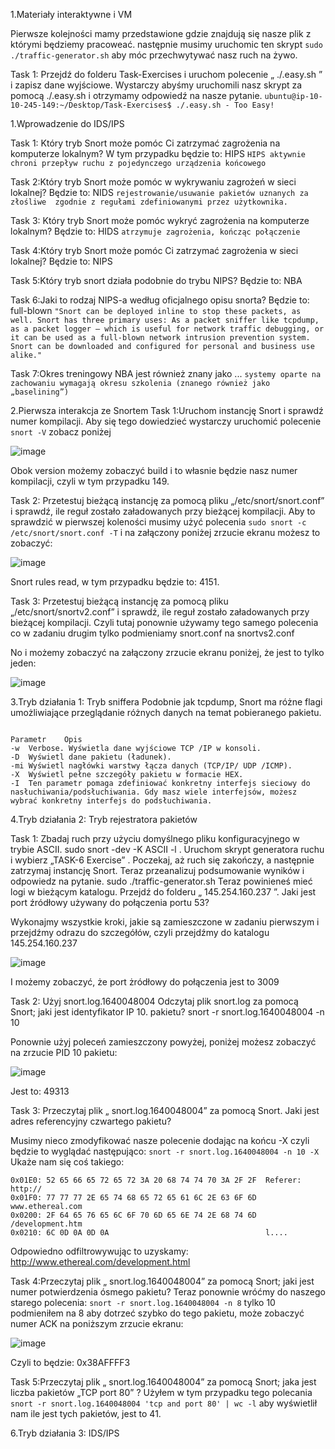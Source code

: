1.Materiały interaktywne i VM

Pierwsze kolejności mamy przedstawione gdzie znajdują się nasze plik z którymi będziemy pracoweać.
następnie musimy uruchomic ten skrypt ```sudo ./traffic-generator.sh``` aby móc przechwytywać nasz ruch na żywo.

Task 1:
Przejdź do  folderu Task-Exercises i uruchom polecenie „ ./.easy.sh ” i zapisz dane wyjściowe.
Wystarczy abyśmy uruchomili nasz skrypt za pomocą ./.easy.sh i otrzymamy odpowiedź na nasze pytanie.
```ubuntu@ip-10-10-245-149:~/Desktop/Task-Exercises$ ./.easy.sh - Too Easy!```

1.Wprowadzenie do IDS/IPS

Task 1: Który tryb Snort może pomóc Ci zatrzymać zagrożenia na komputerze lokalnym?
W tym przypadku będzie to: HIPS 
```HIPS aktywnie chroni przepływ ruchu z pojedynczego urządzenia końcowego```

Task 2:Który tryb Snort może pomóc w wykrywaniu zagrożeń w sieci lokalnej?
Będzie to: NIDS
```rejestrowanie/usuwanie pakietów uznanych za  złośliwe  zgodnie z regułami zdefiniowanymi przez użytkownika.```

Task 3: Który tryb Snort może pomóc wykryć zagrożenia na komputerze lokalnym?
Będzie to: HIDS 
```atrzymuje zagrożenia, kończąc połączenie```

Task 4:Który tryb Snort może pomóc Ci zatrzymać zagrożenia w sieci lokalnej?
Będzie to: NIPS

Task 5:Który tryb snort działa podobnie do trybu NIPS?
Będzie to: NBA 

Task 6:Jaki to rodzaj NIPS-a według oficjalnego opisu snorta?
Będzie to: full-blown
```"Snort can be deployed inline to stop these packets, as well. Snort has three primary uses: As a packet sniffer like tcpdump, as a packet logger — which is useful for network traffic debugging, or it can be used as a full-blown network intrusion prevention system. Snort can be downloaded and configured for personal and business use alike."```

Task 7:Okres treningowy NBA jest również znany jako ...
```systemy oparte na zachowaniu wymagają okresu szkolenia (znanego również jako „baselining”)```


2.Pierwsza interakcja ze Snortem
Task 1:Uruchom instancję Snort i sprawdź numer kompilacji.
Aby się tego dowiedzieć wystarczy uruchomić polecenie ```snort -V``` zobacz poniżej

![image](https://github.com/user-attachments/assets/7d5a9af1-9d20-452b-9a5b-e6fd0382718f)

Obok version możemy zobaczyć build i to własnie będzie nasz numer kompilacji, czyli w tym przypadku 149.

Task 2: Przetestuj bieżącą instancję za pomocą pliku „/etc/snort/snort.conf” i sprawdź, ile reguł zostało załadowanych przy bieżącej kompilacji.
Aby to sprawdzić w pierwszej koleności musimy użyć polecenia ```sudo snort -c /etc/snort/snort.conf -T``` i na załączony poniżej zrzucie ekranu możesz to zobaczyć:

![image](https://github.com/user-attachments/assets/b0c8f05e-4c61-41ee-9744-9c289590f370)

Snort rules read, w tym przypadku będzie to: 4151.

Task 3: Przetestuj bieżącą instancję za pomocą pliku „/etc/snort/snortv2.conf” i sprawdź, ile reguł zostało załadowanych przy bieżącej kompilacji.
Czyli tutaj ponownie używamy tego samego polecenia co w zadaniu drugim tylko podmieniamy snort.conf na snortvs2.conf

No i możemy zobaczyć na załączony zrzucie ekranu poniżej, że jest to tylko jeden:

![image](https://github.com/user-attachments/assets/e2f7c39c-749d-4674-8c9a-fc3fce624541)

3.Tryb działania 1: Tryb sniffera
Podobnie jak tcpdump, Snort ma różne flagi umożliwiające przeglądanie różnych danych na temat pobieranego pakietu.

```

Parametr	Opis
-w	Verbose. Wyświetla dane wyjściowe TCP /IP w konsoli.
-D	Wyświetl dane pakietu (ładunek).
-mi	Wyświetl nagłówki warstwy łącza danych (TCP/IP/ UDP /ICMP). 
-X	Wyświetl pełne szczegóły pakietu w formacie HEX.
-I	Ten parametr pomaga zdefiniować konkretny interfejs sieciowy do nasłuchiwania/podsłuchiwania. Gdy masz wiele interfejsów, możesz wybrać konkretny interfejs do podsłuchiwania. 
```

4.Tryb działania 2: Tryb rejestratora pakietów

Task 1:
Zbadaj ruch przy użyciu domyślnego pliku konfiguracyjnego  w trybie ASCII.
sudo snort -dev -K ASCII -l .
Uruchom skrypt generatora ruchu i wybierz  „TASK-6 Exercise” . Poczekaj, aż ruch się zakończy, a następnie zatrzymaj instancję Snort. Teraz przeanalizuj podsumowanie wyników i odpowiedz na pytanie.
sudo ./traffic-generator.sh
Teraz powinieneś mieć logi w bieżącym katalogu. Przejdź do folderu „ 145.254.160.237 ”. Jaki jest port źródłowy używany do połączenia portu 53?

Wykonajmy wszystkie kroki, jakie są zamieszczone w zadaniu pierwszym i przejdźmy odrazu do szczegółów, czyli przejdźmy do katalogu 145.254.160.237

![image](https://github.com/user-attachments/assets/cd45ecc8-32e5-4538-a0a2-5302639a872c)

I możemy zobaczyć, że port żródłowy do połączenia jest to 3009 

Task 2:
Użyj  snort.log.1640048004 
Odczytaj plik snort.log za pomocą Snort; jaki jest identyfikator IP 10. pakietu?
snort -r snort.log.1640048004 -n 10

Ponownie użyj poleceń zamieszczony powyżej, poniżej możesz zobaczyć na zrzucie PID 10 pakietu:

![image](https://github.com/user-attachments/assets/81f23f5c-b09a-4067-8b80-eb36f721f166)

Jest to: 49313

Task 3:
Przeczytaj plik „ snort.log.1640048004”  za pomocą Snort. Jaki jest adres referencyjny czwartego pakietu?

Musimy nieco zmodyfikować nasze polecenie dodając na końcu -X czyli będzie to wyglądać następująco: ```snort -r snort.log.1640048004 -n 10 -X```
Ukaże nam się coś takiego:
```
0x01E0: 52 65 66 65 72 65 72 3A 20 68 74 74 70 3A 2F 2F  Referer: http://
0x01F0: 77 77 77 2E 65 74 68 65 72 65 61 6C 2E 63 6F 6D  www.ethereal.com
0x0200: 2F 64 65 76 65 6C 6F 70 6D 65 6E 74 2E 68 74 6D  /development.htm
0x0210: 6C 0D 0A 0D 0A                                   l....
```
Odpowiedno odfiltrowywując to uzyskamy: http://www.ethereal.com/development.html

Task 4:Przeczytaj plik „ snort.log.1640048004”  za pomocą Snort; jaki jest numer potwierdzenia ósmego pakietu?
Teraz ponownie wróćmy do naszego starego polecenia: ```snort -r snort.log.1640048004 -n 8``` tylko 10 podmieniłem na 8 aby dotrzeć szybko do tego pakietu, może zobaczyć numer ACK na poniższym zrzucie ekranu:

![image](https://github.com/user-attachments/assets/2b10fe7a-3465-4634-b950-e4bf83c0f219)

Czyli to będzie: 0x38AFFFF3

Task 5:Przeczytaj plik „ snort.log.1640048004” za pomocą Snort; jaka jest liczba pakietów „TCP port 80” ?
Użyłem w tym przypadku tego polecania ```snort -r snort.log.1640048004 'tcp and port 80' | wc -l``` aby wyświetlił nam ile jest tych pakietów, jest to 41.

6.Tryb działania 3: IDS/IPS







